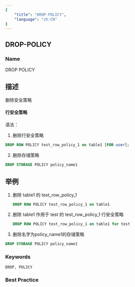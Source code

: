 ```yaml
---
{
    "title": "DROP-POLICY",
    "language": "zh-CN"
}
---
```


## DROP-POLICY

### Name

DROP POLICY

## 描述

删除安全策略

#### 行安全策略

语法：

1. 删除行安全策略
```sql
DROP ROW POLICY test_row_policy_1 on table1 [FOR user];
```

2. 删除存储策略
```sql
DROP STORAGE POLICY policy_name1
```

## 举例

1. 删除 table1 的 test_row_policy_1

   ```sql
   DROP ROW POLICY test_row_policy_1 on table1
   ```

2. 删除 table1 作用于 test 的 test_row_policy_1 行安全策略

   ```sql
   DROP ROW POLICY test_row_policy_1 on table1 for test
   ```

3. 删除名字为policy_name1的存储策略
```sql
DROP STORAGE POLICY policy_name1
```

### Keywords

    DROP, POLICY

### Best Practice

